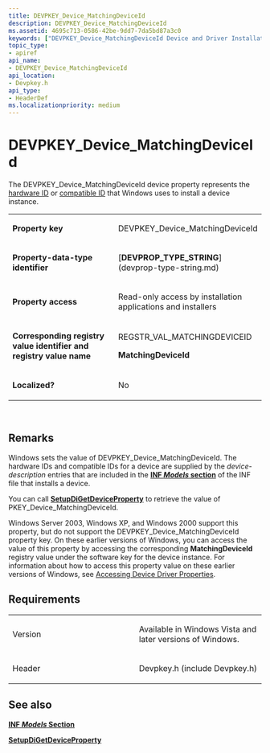```yaml
---
title: DEVPKEY_Device_MatchingDeviceId
description: DEVPKEY_Device_MatchingDeviceId
ms.assetid: 4695c713-0586-42be-9dd7-7da5bd87a3c0
keywords: ["DEVPKEY_Device_MatchingDeviceId Device and Driver Installation"]
topic_type:
- apiref
api_name:
- DEVPKEY_Device_MatchingDeviceId
api_location:
- Devpkey.h
api_type:
- HeaderDef
ms.localizationpriority: medium
---
```


# DEVPKEY_Device_MatchingDeviceId


The DEVPKEY_Device_MatchingDeviceId device property represents the [hardware ID](https://msdn.microsoft.com/library/windows/hardware/ff546152) or [compatible ID](https://msdn.microsoft.com/library/windows/hardware/ff539950) that Windows uses to install a device instance.

<table>
<colgroup>
<col width="50%" />
<col width="50%" />
</colgroup>
<tbody>
<tr class="odd">
<td align="left"><p><strong>Property key</strong></p></td>
<td align="left"><p>DEVPKEY_Device_MatchingDeviceId</p></td>
</tr>
<tr class="even">
<td align="left"><p><strong>Property-data-type identifier</strong></p></td>
<td align="left"><p>[<strong>DEVPROP_TYPE_STRING</strong>](devprop-type-string.md)</p></td>
</tr>
<tr class="odd">
<td align="left"><p><strong>Property access</strong></p></td>
<td align="left"><p>Read-only access by installation applications and installers</p></td>
</tr>
<tr class="even">
<td align="left"><p><strong>Corresponding registry value identifier and registry value name</strong></p></td>
<td align="left"><p>REGSTR_VAL_MATCHINGDEVICEID</p>
<p><strong>MatchingDeviceId</strong></p></td>
</tr>
<tr class="odd">
<td align="left"><p><strong>Localized?</strong></p></td>
<td align="left"><p>No</p></td>
</tr>
</tbody>
</table>

 

Remarks
-------

Windows sets the value of DEVPKEY_Device_MatchingDeviceId. The hardware IDs and compatible IDs for a device are supplied by the *device-description* entries that are included in the [**INF *Models* section**](https://msdn.microsoft.com/library/windows/hardware/ff547344) of the INF file that installs a device.

You can call [**SetupDiGetDeviceProperty**](https://msdn.microsoft.com/library/windows/hardware/ff551963) to retrieve the value of PKEY_Device_MatchingDeviceId.

Windows Server 2003, Windows XP, and Windows 2000 support this property, but do not support the DEVPKEY_Device_MatchingDeviceId property key. On these earlier versions of Windows, you can access the value of this property by accessing the corresponding **MatchingDeviceId** registry value under the software key for the device instance. For information about how to access this property value on these earlier versions of Windows, see [Accessing Device Driver Properties](https://msdn.microsoft.com/library/windows/hardware/ff537732).

Requirements
------------

<table>
<colgroup>
<col width="50%" />
<col width="50%" />
</colgroup>
<tbody>
<tr class="odd">
<td align="left"><p>Version</p></td>
<td align="left"><p>Available in Windows Vista and later versions of Windows.</p></td>
</tr>
<tr class="even">
<td align="left"><p>Header</p></td>
<td align="left">Devpkey.h (include Devpkey.h)</td>
</tr>
</tbody>
</table>

## See also


[**INF *Models* Section**](https://msdn.microsoft.com/library/windows/hardware/ff547344)

[**SetupDiGetDeviceProperty**](https://msdn.microsoft.com/library/windows/hardware/ff551963)

 

 






